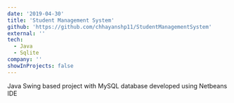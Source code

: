 ```yaml
---
date: '2019-04-30'
title: 'Student Management System'
github: 'https://github.com/chhayanshp11/StudentManagementSystem'
external: ''
tech:
  - Java
  - Sqlite
company: ''
showInProjects: false
---
```


Java Swing based project with MySQL database developed using Netbeans IDE

